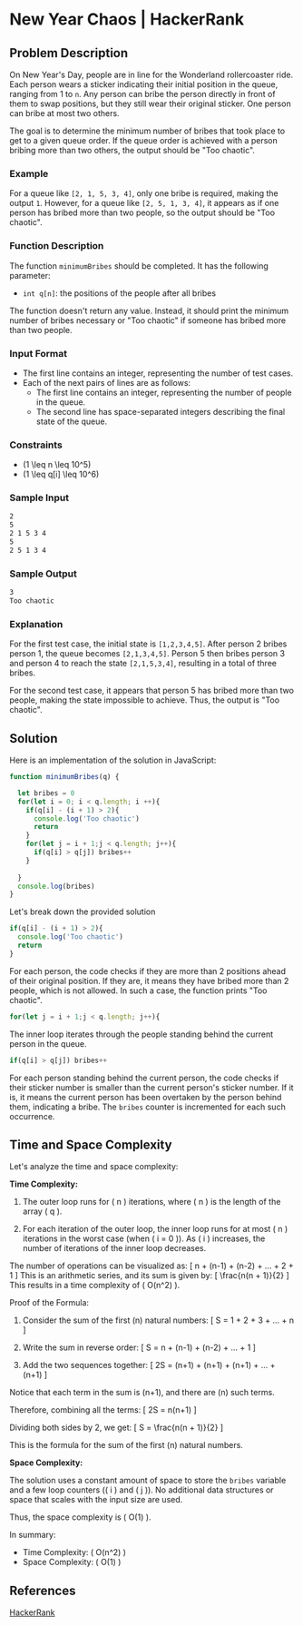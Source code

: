 # New Year Chaos | HackerRank

## Problem Description

On New Year's Day, people are in line for the Wonderland rollercoaster ride. Each person wears a sticker indicating their initial position in the queue, ranging from 1 to `n`. Any person can bribe the person directly in front of them to swap positions, but they still wear their original sticker. One person can bribe at most two others.

The goal is to determine the minimum number of bribes that took place to get to a given queue order. If the queue order is achieved with a person bribing more than two others, the output should be "Too chaotic".

### Example

For a queue like `[2, 1, 5, 3, 4]`, only one bribe is required, making the output `1`. However, for a queue like `[2, 5, 1, 3, 4]`, it appears as if one person has bribed more than two people, so the output should be "Too chaotic".

### Function Description

The function `minimumBribes` should be completed. It has the following parameter:

- `int q[n]`: the positions of the people after all bribes

The function doesn't return any value. Instead, it should print the minimum number of bribes necessary or "Too chaotic" if someone has bribed more than two people.

### Input Format

- The first line contains an integer, representing the number of test cases.
- Each of the next pairs of lines are as follows:
  - The first line contains an integer, representing the number of people in the queue.
  - The second line has space-separated integers describing the final state of the queue.

### Constraints

- \(1 \leq n \leq 10^5\)
- \(1 \leq q[i] \leq 10^6\)

### Sample Input

```markdown
2
5
2 1 5 3 4
5
2 5 1 3 4
```

### Sample Output

```markdown
3
Too chaotic
```

### Explanation

For the first test case, the initial state is `[1,2,3,4,5]`. After person 2 bribes person 1, the queue becomes `[2,1,3,4,5]`. Person 5 then bribes person 3 and person 4 to reach the state `[2,1,5,3,4]`, resulting in a total of three bribes.

For the second test case, it appears that person 5 has bribed more than two people, making the state impossible to achieve. Thus, the output is "Too chaotic".

## Solution

Here is an implementation of the solution in JavaScript:

```javascript
function minimumBribes(q) {

  let bribes = 0
  for(let i = 0; i < q.length; i ++){
    if(q[i] - (i + 1) > 2){
      console.log('Too chaotic')
      return 
    }
    for(let j = i + 1;j < q.length; j++){
      if(q[i] > q[j]) bribes++
    }
    
  }
  console.log(bribes)
}
```

Let's break down the provided solution

```javascript
if(q[i] - (i + 1) > 2){
  console.log('Too chaotic')
  return 
}
```

For each person, the code checks if they are more than 2 positions ahead of their original position. If they are, it means they have bribed more than 2 people, which is not allowed. In such a case, the function prints "Too chaotic".

```javascript
for(let j = i + 1;j < q.length; j++){
```

The inner loop iterates through the people standing behind the current person in the queue.

```javascript
if(q[i] > q[j]) bribes++
```

For each person standing behind the current person, the code checks if their sticker number is smaller than the current person's sticker number. If it is, it means the current person has been overtaken by the person behind them, indicating a bribe. The `bribes` counter is incremented for each such occurrence.

## Time and Space Complexity

Let's analyze the time and space complexity:

**Time Complexity:**

1. The outer loop runs for \( n \) iterations, where \( n \) is the length of the array \( q \).

2. For each iteration of the outer loop, the inner loop runs for at most \( n \) iterations in the worst case (when \( i = 0 \)). As \( i \) increases, the number of iterations of the inner loop decreases.

The number of operations can be visualized as:
\[ n + (n-1) + (n-2) + ... + 2 + 1 \]
This is an arithmetic series, and its sum is given by:
\[ \frac{n(n + 1)}{2} \]
This results in a time complexity of \( O(n^2) \).

Proof of the Formula:

1. Consider the sum of the first \(n\) natural numbers:
\[ S = 1 + 2 + 3 + ... + n \]

2. Write the sum in reverse order:
\[ S = n + (n-1) + (n-2) + ... + 1 \]

3. Add the two sequences together:
\[ 2S = (n+1) + (n+1) + (n+1) + ... + (n+1) \]

Notice that each term in the sum is \(n+1\), and there are \(n\) such terms.

Therefore, combining all the terms:
\[ 2S = n(n+1) \]

   Dividing both sides by 2, we get:
\[ S = \frac{n(n + 1)}{2} \]

This is the formula for the sum of the first \(n\) natural numbers.

**Space Complexity:**

The solution uses a constant amount of space to store the `bribes` variable and a few loop counters (\( i \) and \( j \)). No additional data structures or space that scales with the input size are used.

Thus, the space complexity is \( O(1) \).

In summary:

- Time Complexity: \( O(n^2) \)
- Space Complexity: \( O(1) \)

## References

[HackerRank](https://www.hackerrank.com/challenges/new-year-chaos/problem)
